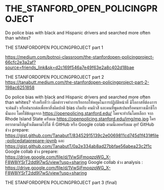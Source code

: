 # THE_STANFORD_OPEN_POLICINGPROJECT

Do police bias with black and Hispanic drivers and searched more often than whites?


THE STANFORDOPEN POLICINGPROJECT part 1

https://medium.com/botnoi-classroom/the-stanfordopen-policingproject-66cfc2e3a2af?source=friends_link&sk=d2c169f546a7e49f63e2a8c402d18bae

THE STANFORDOPEN POLICINGPROJECT part 2
https://tanabutt.medium.com/the-stanfordopen-policingproject-part-2-198ac6251858


Do police bias with black and Hispanic drivers and searched more often than whites?
จริงหรือที่ว่า เมื่อตำรวจทำการเรียกรถให้หยุดในการปฏิบัติหน้าที่ มีโอกาสที่ต้องการจะค้นตัว หรือค้นรถต่อเพื่อหาสิ่งผิดปกติ bias เกิดกับ คนผิวสี และคนที่พูดสเปนหรือคนทางเม็กซิโกนั่นเอง โดยใช้ข้อมูลจาก https://openpolicing.stanford.edu/ โดยจะทำกันโดยเลือก จาก Rhode Island State ครับผม
https://openpolicing.stanford.edu/img/mp.jpg
ใครอยากตามไปดูตัวเต็มตามไปได้ ที่ GitHub หรือ Google colab ตามนี้เลยครับผม ลุย!
GitHub ช่วง prepare: https://gist.github.com/TanabutT/83452915139c2e0069811cd745d1f431#file-policedataprepare-ipynb และ https://gist.github.com/TanabutT/0a2e334ab8ad27bbfae56abea23c2f1c
Google collab ช่วง prepare: https://drive.google.com/file/d/1VwSjFmoqzpWG_X-F8W8lYSrT2dd9I7wS/view?usp=sharing
Google collab ช่วง analysis : https://drive.google.com/file/d/1VwSjFmoqzpWG_X-F8W8lYSrT2dd9I7wS/view?usp=sharing

THE STANFORDOPEN POLICINGPROJECT part 3 (final)

